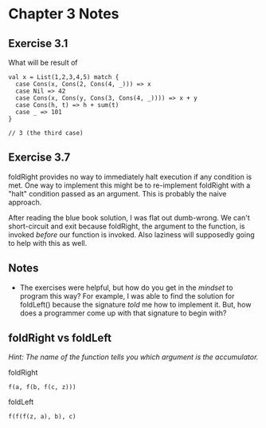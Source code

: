 Chapter 3 Notes
===============

Exercise 3.1
------------

What will be result of

    val x = List(1,2,3,4,5) match {
      case Cons(x, Cons(2, Cons(4, _))) => x
      case Nil => 42
      case Cons(x, Cons(y, Cons(3, Cons(4, _)))) => x + y
      case Cons(h, t) => h + sum(t)
      case _ => 101
    }

    // 3 (the third case)

Exercise 3.7
------------

foldRight provides no way to immediately halt execution if any condition is met. One way to implement this might be to re-implement foldRight with a "halt" condition passed as an argument. This is probably the naive approach.

After reading the blue book solution, I was flat out dumb-wrong. We can't short-circuit and exit because foldRight, the argument to the function, is invoked _before_ our function is invoked. Also laziness will supposedly going to help with this as well.

Notes
-----

* The exercises were helpful, but how do you get in the _mindset_ to program this way? For example, I was able to find the solution for foldLeft() because the signature _told_ me how to implement it. But, how does a programmer come up with that signature to begin with?

foldRight vs foldLeft
---------------------

_Hint: The name of the function tells you which argument is the accumulator._

foldRight

    f(a, f(b, f(c, z)))

foldLeft

    f(f(f(z, a), b), c)